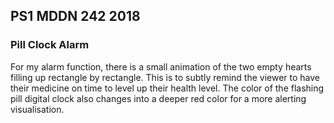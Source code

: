 ## PS1 MDDN 242 2018

### Pill Clock Alarm
For my alarm function, there is a small animation of the two empty hearts filling up rectangle by rectangle. This is to subtly remind the viewer to have their medicine on time to level up their health level. The color of the flashing pill digital clock also changes into a deeper red color for a more alerting visualisation.




